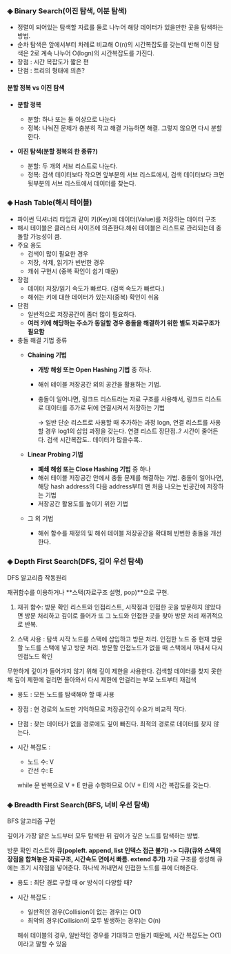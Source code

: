### ◈ Binary Search(이진 탐색, 이분 탐색)

- 정렬이 되어있는 탐색할 자료를 둘로 나누어 해당 데이터가 있을만한 곳을 탐색하는 방법.
- 순차 탐색은 앞에서부터 차례로 비교해 O(n)의 시간복잡도를 갖는데 반해 이진 탐색은 2로 계속 나누어 O(logn)의 시간복잡도를 가진다.
- 장점 : 시간 복잡도가 짧은 편
- 단점 : 트리의 형태에 의존?

#### 분할 정복 vs 이진 탐색 
- **분할 정복** 
    - 분할: 하나 또는 둘 이상으로 나눈다
    - 정복: 나눠진 문제가 충분히 작고 해결 가능하면 해결. 그렇지 않으면 다시 분할한다.

- **이진 탐색(분할 정복의 한 종류?)**
    - 분할: 두 개의 서브 리스트로 나눈다.
    - 정복: 검색 데이터보다 작으면 앞부분의 서브 리스트에서, 검색 데이터보다 크면 뒷부분의 서브 리스트에서 데이터를 찾는다.

### ◈ Hash Table(해시 테이블)

- 파이썬 딕셔너리 타입과 같이 키(Key)에 데이터(Value)를 저장하는 데이터 구조
- 해시 테이블은 클러스터 사이즈에 의존한다.해쉬 테이블은 리스트로 관리되는데 충돌할 가능성이 큼.
- 주요 용도
    - 검색이 많이 필요한 경우
    - 저장, 삭제, 읽기가 빈번한 경우
    - 캐쉬 구현시 (중복 확인이 쉽기 때문)
- 장점
    - 데이터 저장/읽기 속도가 빠르다. (검색 속도가 빠르다.)
    - 해쉬는 키에 대한 데이터가 있는지(중복) 확인이 쉬움
- 단점
    - 일반적으로 저장공간이 좀더 많이 필요하다.
    - **여러 키에 해당하는 주소가 동일할 경우 충돌을 해결하기 위한 별도 자료구조가 필요함**
- 충돌 해결 기법 종류
    - **Chaining 기법**
        - **개방 해슁 또는 Open Hashing 기법** 중 하나.
        - 해쉬 테이블 저장공간 외의 공간을 활용하는 기법.
        - 충돌이 일어나면, 링크드 리스트라는 자료 구조를 사용해서, 링크드 리스트로 데이터를 추가로 뒤에 연결시켜서 저장하는 기법
            
            → 일반 단순 리스트로 사용할 때 추가하는 과정 logn, 연결 리스트를 사용할 경우 log1의 삽입 과정을 갖는다. 연결 리스트 장단점..? 시간이 줄어든다. 검색 시간복잡도.. 데이터가 많을수록.. 
            
    - **Linear Probing 기법**
        - **폐쇄 해슁 또는 Close Hashing 기법** 중 하나
        - 해쉬 테이블 저장공간 안에서 충돌 문제를 해결하는 기법. 충돌이 일어나면, 해당 hash address의 다음 address부터 맨 처음 나오는 빈공간에 저장하는 기법
        - 저장공간 활용도를 높이기 위한 기법
    - 그 외 기법
        - 해쉬 함수를 재정의 및 해쉬 테이블 저장공간을 확대해 빈번한 충돌을 개선한다.

### ◈ Depth First Search(DFS, 깊이 우선 탐색)

DFS 알고리즘 작동원리

재귀함수를 이용하거나 **스택(자료구조 설명, pop)**으로 구현.

1. 재귀 함수: 방문 확인 리스트와 인접리스트,  시작점과 인접한 곳을 방문하지 않았다면  방문 처리하고 깊이로 들어가 또 그 노드와 인접한 곳을 찾아 방문 처리 재귀적으로 반복.

2. 스택 사용 : 탐색 시작 노드를 스택에 삽입하고 방문 처리. 인접한 노드 중 현재 방문할 노드를 스택에 넣고 방문 처리. 방문할 인접노드가 없을 때 스택에서 꺼내서 다시 인접노드 확인

무한하게 깊이가 들어가지 않기 위해 깊이 제한을 사용한다. 검색할 데이터를 찾지 못한 채 깊이 제한에 걸리면 돌아와서 다시 제한에 안걸리는 부모 노드부터 재검색

- 용도 : 모든 노드를 탐색해야 할 때 사용
- 장점 : 현 경로의 노드만 기억하므로 저장공간의 수요가 비교적 적다.
- 단점 : 찾는 데이터가 없을 경로에도 깊이 빠진다. 최적의 경로로 데이터를 찾지 않는다.
- 시간 복잡도 :
    - 노드 수: V
    - 간선 수: E

    while 문 반복으로 V + E 만큼 수행하므로 O(V + E)의 시간 복잡도를 갖는다.
    

### ◈ Breadth First Search(BFS, 너비 우선 탐색)

BFS 알고리즘 구현

깊이가 가장 얕은 노드부터 모두 탐색한 뒤 깊이가 깊은 노드를 탐색하는 방법.

방문 확인 리스트와 **큐(popleft. append, list 인덱스 접근 불가) -> 디큐(큐와 스택의 장점을 합쳐놓은 자료구조, 시간속도 면에서 빠름. extend 추가)** 자료 구조를 생성해 큐에는 초기 시작점을 넣어준다. 하나씩 꺼내면서 인접한 노드를 큐에 더해준다. 
- 용도 : 최단 경로 구할 때 or 방식이 다양할 때?

- 시간 복잡도 :
    - 일반적인 경우(Collision이 없는 경우)는 O(1)
    - 최악의 경우(Collision이 모두 발생하는 경우)는 O(n)
    
    해쉬 테이블의 경우, 일반적인 경우를 기대하고 만들기 때문에, 시간 복잡도는 O(1) 이라고 말할 수 있음
